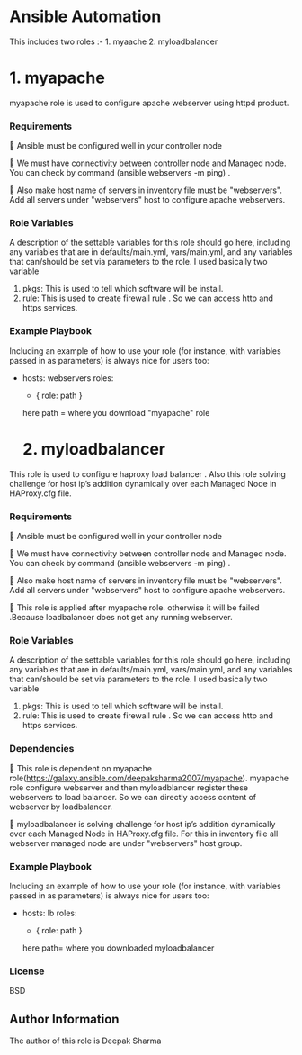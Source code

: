 # Ansible Automation 

This includes two roles :- 1. myaache 2. myloadbalancer

# 1. myapache
myapache role is used to configure apache webserver using httpd product.

### Requirements

🔆 Ansible must be configured well in your controller node

🔆 We must have connectivity between controller node and Managed node. You can check by command (ansible webservers -m ping) .

🔆 Also make host name of servers in inventory file must be "webservers". Add all servers under "webservers" host to configure apache webservers.

### Role Variables

A description of the settable variables for this role should go here, including any variables that are in defaults/main.yml, vars/main.yml, and any variables that can/should be set via parameters to the role. I used basically two variable

1. pkgs: This is used to tell which software will be install.
2. rule: This is used to create firewall rule . So we can access http and https services.

### Example Playbook
Including an example of how to use your role (for instance, with variables passed in as parameters) is always nice for users too:

- hosts: webservers
  roles:
     - { role: path }
  
  here path = where you download "myapache" role
  
  # 2. myloadbalancer
This role is used to configure haproxy load balancer . Also this role solving challenge for host ip’s addition dynamically over each Managed Node in HAProxy.cfg file.

### Requirements
🔆 Ansible must be configured well in your controller node

🔆 We must have connectivity between controller node and Managed node. You can check by command (ansible webservers -m ping) .

🔆 Also make host name of servers in inventory file must be "webservers". Add all servers under "webservers" host to configure apache webservers.

🔆 This role is applied after myapache role. otherwise it will be failed .Because loadbalancer does not get any running webserver.

### Role Variables
A description of the settable variables for this role should go here, including any variables that are in defaults/main.yml, vars/main.yml, and any variables that can/should be set via parameters to the role. I used basically two variable

1. pkgs: This is used to tell which software will be install.
2. rule: This is used to create firewall rule . So we can access http and https services.

### Dependencies

🔆 This role is dependent on myapache role(https://galaxy.ansible.com/deepaksharma2007/myapache). myapache role configure webserver and then myloadblancer register these webservers to load balancer. So we can directly access content of webserver by loadbalancer.

🔆 myloadbalancer is solving challenge for host ip’s addition dynamically over each Managed Node in HAProxy.cfg file. For this in inventory file all webserver managed node are under "webservers" host group.

### Example Playbook
Including an example of how to use your role (for instance, with variables passed in as parameters) is always nice for users too:

- hosts: lb
  roles:
     - { role: path }
     
  here path= where you downloaded myloadbalancer
### License
BSD

## Author Information
The author of this role is Deepak Sharma
